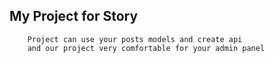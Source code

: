 ## My Project for Story
        Project can use your posts models and create api
        and our project very comfortable for your admin panel 
